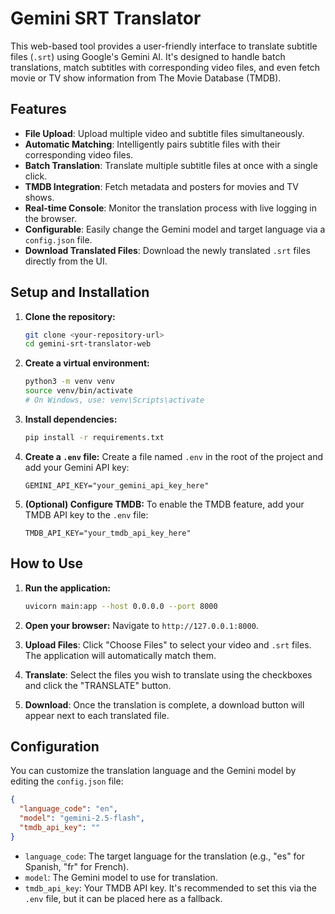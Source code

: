 # Gemini SRT Translator

This web-based tool provides a user-friendly interface to translate subtitle files (`.srt`) using Google's Gemini AI. It's designed to handle batch translations, match subtitles with corresponding video files, and even fetch movie or TV show information from The Movie Database (TMDB).

## Features

- **File Upload**: Upload multiple video and subtitle files simultaneously.
- **Automatic Matching**: Intelligently pairs subtitle files with their corresponding video files.
- **Batch Translation**: Translate multiple subtitle files at once with a single click.
- **TMDB Integration**: Fetch metadata and posters for movies and TV shows.
- **Real-time Console**: Monitor the translation process with live logging in the browser.
- **Configurable**: Easily change the Gemini model and target language via a `config.json` file.
- **Download Translated Files**: Download the newly translated `.srt` files directly from the UI.

## Setup and Installation

1.  **Clone the repository:**
    ```bash
    git clone <your-repository-url>
    cd gemini-srt-translator-web
    ```

2.  **Create a virtual environment:**
    ```bash
    python3 -m venv venv
    source venv/bin/activate
    # On Windows, use: venv\Scripts\activate
    ```

3.  **Install dependencies:**
    ```bash
    pip install -r requirements.txt
    ```

4.  **Create a `.env` file:**
    Create a file named `.env` in the root of the project and add your Gemini API key:
    ```
    GEMINI_API_KEY="your_gemini_api_key_here"
    ```

5.  **(Optional) Configure TMDB:**
    To enable the TMDB feature, add your TMDB API key to the `.env` file:
    ```
    TMDB_API_KEY="your_tmdb_api_key_here"
    ```

## How to Use

1.  **Run the application:**
    ```bash
    uvicorn main:app --host 0.0.0.0 --port 8000
    ```

2.  **Open your browser:**
    Navigate to `http://127.0.0.1:8000`.

3.  **Upload Files**:
    Click "Choose Files" to select your video and `.srt` files. The application will automatically match them.

4.  **Translate**:
    Select the files you wish to translate using the checkboxes and click the "TRANSLATE" button.

5.  **Download**:
    Once the translation is complete, a download button will appear next to each translated file.

## Configuration

You can customize the translation language and the Gemini model by editing the `config.json` file:

```json
{
  "language_code": "en",
  "model": "gemini-2.5-flash",
  "tmdb_api_key": ""
}
```

- `language_code`: The target language for the translation (e.g., "es" for Spanish, "fr" for French).
- `model`: The Gemini model to use for translation.
- `tmdb_api_key`: Your TMDB API key. It's recommended to set this via the `.env` file, but it can be placed here as a fallback.